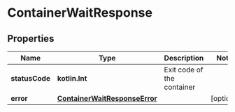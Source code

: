 
# ContainerWaitResponse

## Properties
Name | Type | Description | Notes
------------ | ------------- | ------------- | -------------
**statusCode** | **kotlin.Int** | Exit code of the container | 
**error** | [**ContainerWaitResponseError**](ContainerWaitResponseError.md) |  |  [optional]



